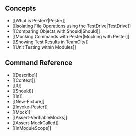 Concepts
----------
* [[What is Pester?|Pester]]
* [[Isolating File Operations using the TestDrive|TestDrive]]
* [[Comparing Objects with Should|Should]]
* [[Mocking Commands with Pester|Mocking with Pester]]
* [[Showing Test Results in TeamCity]]
* [[Unit Testing within Modules]]

Command Reference
------------------
* [[Describe]]
* [[Context]]
* [[It]]
* [[Should]]
* [[In]]
* [[New-Fixture]]
* [[Invoke-Pester]]
* [[Mock]]
* [[Assert-VerifiableMocks]]
* [[Assert-MockCalled]]
* [[InModuleScope]]